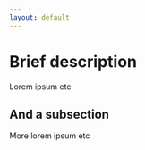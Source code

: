 ```yaml
---
layout: default
---
```


# Brief description

Lorem ipsum etc

## And a subsection

More lorem ipsum etc


